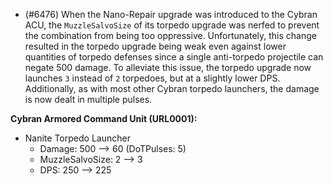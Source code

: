 - (#6476) When the Nano-Repair upgrade was introduced to the Cybran ACU, the `MuzzleSalvoSize` of its torpedo upgrade was nerfed to prevent the combination from being too oppressive. Unfortunately, this change resulted in the torpedo upgrade being weak even against lower quantities of torpedo defenses since a single anti-torpedo projectile can negate 500 damage. To alleviate this issue, the torpedo upgrade now launches `3` instead of `2` torpedoes, but at a slightly lower DPS. Additionally, as with most other Cybran torpedo launchers, the damage is now dealt in multiple pulses.

**Cybran Armored Command Unit (URL0001):**
  - Nanite Torpedo Launcher
    - Damage: 500 --> 60 (DoTPulses: 5)
    - MuzzleSalvoSize: 2 --> 3
    - DPS: 250 --> 225
